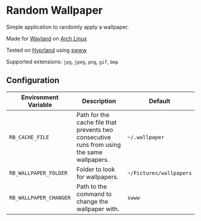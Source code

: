 # Random Wallpaper

Simple application to randomly apply a wallpaper.

Made for [Wayland](https://wayland.freedesktop.org/) on [Arch Linux](https://archlinux.org/)

Tested on [Hyprland](https://github.com/hyprwm/Hyprland) using [swww](https://github.com/Horus645/swww)

Supported extensions: `jpg`, `jpeg`, `png`, `gif`, `bmp`

## Configuration

| Environment Variable   | Description                                                                                  | Default                 |
|------------------------|----------------------------------------------------------------------------------------------|-------------------------|
| `RB_CACHE_FILE`        | Path for the cache file that prevents two consecutive runs from using the same wallpapers.   | `~/.wallpaper`          |
| `RB_WALLPAPER_FOLDER`  | Folder to look for wallpapers.                                                               | `~/Pictures/wallpapers` |
| `RB_WALLPAPER_CHANGER` | Path to the command to change the wallpaper with.                                            | `swww`                  |
